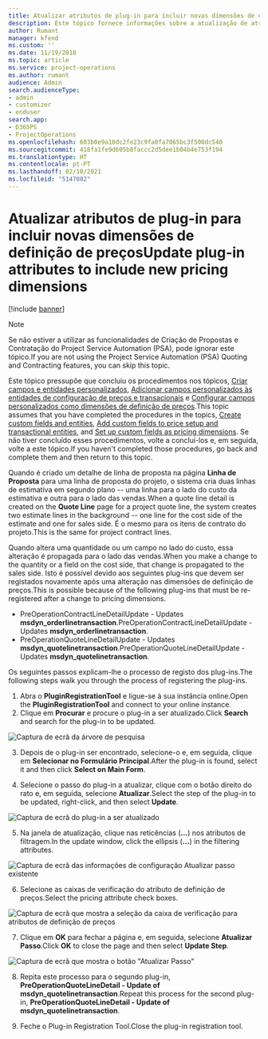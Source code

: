 ```yaml
---
title: Atualizar atributos de plug-in para incluir novas dimensões de definição de preços
description: Este tópico fornece informações sobre a atualização de atributos de plug-in para dimensões de definição de preços.
author: Rumant
manager: kfend
ms.custom: ''
ms.date: 11/19/2018
ms.topic: article
ms.service: project-operations
ms.author: rumant
audience: Admin
search.audienceType:
- admin
- customizer
- enduser
search.app:
- D365PS
- ProjectOperations
ms.openlocfilehash: 603b0e9a10dc2fe23c9fa0fa7065bc3f500dc540
ms.sourcegitcommit: 418fa1fe9d605b8faccc2d5dee1b04b4e753f194
ms.translationtype: HT
ms.contentlocale: pt-PT
ms.lasthandoff: 02/10/2021
ms.locfileid: "5147082"
---
```

# <a name="update-plug-in-attributes-to-include-new-pricing-dimensions"></a><span data-ttu-id="76201-103">Atualizar atributos de plug-in para incluir novas dimensões de definição de preços</span><span class="sxs-lookup"><span data-stu-id="76201-103">Update plug-in attributes to include new pricing dimensions</span></span>

[!include [banner](../includes/psa-now-project-operations.md)]

> [!NOTE]
> <span data-ttu-id="76201-104">Se não estiver a utilizar as funcionalidades de Criação de Propostas e Contratação do Project Service Automation (PSA), pode ignorar este tópico.</span><span class="sxs-lookup"><span data-stu-id="76201-104">If you are not using the Project Service Automation (PSA) Quoting and Contracting features, you can skip this topic.</span></span>

<span data-ttu-id="76201-105">Este tópico pressupõe que concluiu os procedimentos nos tópicos, [Criar campos e entidades personalizados](create-custom-fields-entities.md), [Adicionar campos personalizados às entidades de configuração de preços e transacionais](field-references.md) e [Configurar campos personalizados como dimensões de definição de preços](set-up-pricing-dimensions.md).</span><span class="sxs-lookup"><span data-stu-id="76201-105">This topic assumes that you have completed the procedures in the topics, [Create custom fields and entities](create-custom-fields-entities.md), [Add custom fields to price setup and transactional entities](field-references.md), and [Set up custom fields as pricing dimensions](set-up-pricing-dimensions.md).</span></span> <span data-ttu-id="76201-106">Se não tiver concluído esses procedimentos, volte a concluí-los e, em seguida, volte a este tópico.</span><span class="sxs-lookup"><span data-stu-id="76201-106">If you haven't completed those procedures, go back and complete them and then return to this topic.</span></span>

<span data-ttu-id="76201-107">Quando é criado um detalhe de linha de proposta na página **Linha de Proposta** para uma linha de proposta do projeto, o sistema cria duas linhas de estimativa em segundo plano -- uma linha para o lado do custo da estimativa e outra para o lado das vendas.</span><span class="sxs-lookup"><span data-stu-id="76201-107">When a quote line detail is created on the **Quote Line** page for a project quote line, the system creates two estimate lines in the background -- one line for the cost side of the estimate and one for sales side.</span></span> <span data-ttu-id="76201-108">É o mesmo para os itens de contrato do projeto.</span><span class="sxs-lookup"><span data-stu-id="76201-108">This is the same  for project contract lines.</span></span>

<span data-ttu-id="76201-109">Quando altera uma quantidade ou um campo no lado do custo, essa alteração é propagada para o lado das vendas.</span><span class="sxs-lookup"><span data-stu-id="76201-109">When you make a change to the quantity or a field on the cost side, that change is propagated to the sales side.</span></span> <span data-ttu-id="76201-110">Isto é possível devido aos seguintes plug-ins que devem ser registados novamente após uma alteração nas dimensões de definição de preços.</span><span class="sxs-lookup"><span data-stu-id="76201-110">This is possible because of the following plug-ins that must be re-registered after a change to pricing dimensions.</span></span>

- <span data-ttu-id="76201-111">PreOperationContractLineDetailUpdate - Updates **msdyn_orderlinetransaction**.</span><span class="sxs-lookup"><span data-stu-id="76201-111">PreOperationContractLineDetailUpdate - Updates **msdyn_orderlinetransaction**.</span></span>
- <span data-ttu-id="76201-112">PreOperationQuoteLineDetailUpdate - Updates **msdyn_quotelinetransaction**.</span><span class="sxs-lookup"><span data-stu-id="76201-112">PreOperationQuoteLineDetailUpdate - Updates **msdyn_quotelinetransaction**.</span></span>

<span data-ttu-id="76201-113">Os seguintes passos explicam-lhe o processo de registo dos plug-ins.</span><span class="sxs-lookup"><span data-stu-id="76201-113">The following steps walk you through the process of registering the plug-ins.</span></span>

1. <span data-ttu-id="76201-114">Abra o **PluginRegistrationTool** e ligue-se à sua instância online.</span><span class="sxs-lookup"><span data-stu-id="76201-114">Open the **PluginRegistrationTool** and connect to your online instance.</span></span>
2. <span data-ttu-id="76201-115">Clique em **Procurar** e procure o plug-in a ser atualizado.</span><span class="sxs-lookup"><span data-stu-id="76201-115">Click **Search** and search for the plug-in to be updated.</span></span>

 ![Captura de ecrã da árvore de pesquisa](media/PRT-1.png)

3. <span data-ttu-id="76201-117">Depois de o plug-in ser encontrado, selecione-o e, em seguida, clique em **Selecionar no Formulário Principal**.</span><span class="sxs-lookup"><span data-stu-id="76201-117">After the plug-in is found, select it and then click **Select on Main Form**.</span></span>

4. <span data-ttu-id="76201-118">Selecione o passo do plug-in a atualizar, clique com o botão direito do rato e, em seguida, selecione **Atualizar**.</span><span class="sxs-lookup"><span data-stu-id="76201-118">Select the step of the plug-in to be updated, right-click, and then select **Update**.</span></span>

 ![Captura de ecrã do plug-in a ser atualizado](media/PRT-2.png)
 
5. <span data-ttu-id="76201-120">Na janela de atualização, clique nas reticências (**...**) nos atributos de filtragem.</span><span class="sxs-lookup"><span data-stu-id="76201-120">In the update window, click the ellipsis (**...**) in the filtering attributes.</span></span>

 ![Captura de ecrã das informações de configuração Atualizar passo existente](media/PRT-3.png)
 
6. <span data-ttu-id="76201-122">Selecione as caixas de verificação do atributo de definição de preços.</span><span class="sxs-lookup"><span data-stu-id="76201-122">Select the pricing attribute check boxes.</span></span>

 ![Captura de ecrã que mostra a seleção da caixa de verificação para atributos de definição de preços](media/PRT-4.png)

7. <span data-ttu-id="76201-124">Clique em **OK** para fechar a página e, em seguida, selecione **Atualizar Passo**.</span><span class="sxs-lookup"><span data-stu-id="76201-124">Click **OK** to close the page and then select **Update Step**.</span></span>

 ![Captura de ecrã que mostra o botão "Atualizar Passo"](media/PRT-5.png)
 
8. <span data-ttu-id="76201-126">Repita este processo para o segundo plug-in, **PreOperationQuoteLineDetail - Update of msdyn_quotelinetransaction**.</span><span class="sxs-lookup"><span data-stu-id="76201-126">Repeat this process for the second plug-in, **PreOperationQuoteLineDetail - Update of msdyn_quotelinetransaction**.</span></span>

9. <span data-ttu-id="76201-127">Feche o Plug-in Registration Tool.</span><span class="sxs-lookup"><span data-stu-id="76201-127">Close the plug-in registration tool.</span></span>

